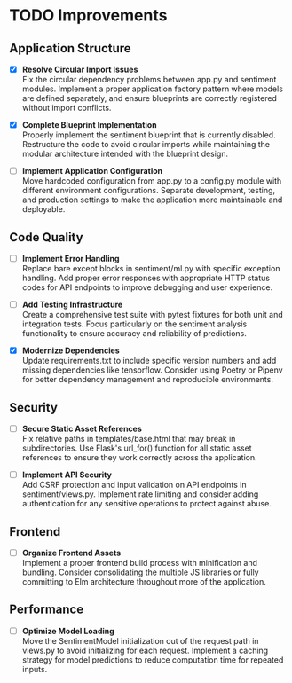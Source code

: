 # TODO Improvements

## Application Structure

- [x] **Resolve Circular Import Issues**  
  Fix the circular dependency problems between app.py and sentiment modules. Implement a proper application factory pattern where models are defined separately, and ensure blueprints are correctly registered without import conflicts.

- [x] **Complete Blueprint Implementation**  
  Properly implement the sentiment blueprint that is currently disabled. Restructure the code to avoid circular imports while maintaining the modular architecture intended with the blueprint design.

- [ ] **Implement Application Configuration**  
  Move hardcoded configuration from app.py to a config.py module with different environment configurations. Separate development, testing, and production settings to make the application more maintainable and deployable.

## Code Quality

- [ ] **Implement Error Handling**  
  Replace bare except blocks in sentiment/ml.py with specific exception handling. Add proper error responses with appropriate HTTP status codes for API endpoints to improve debugging and user experience.

- [ ] **Add Testing Infrastructure**  
  Create a comprehensive test suite with pytest fixtures for both unit and integration tests. Focus particularly on the sentiment analysis functionality to ensure accuracy and reliability of predictions.

- [x] **Modernize Dependencies**  
  Update requirements.txt to include specific version numbers and add missing dependencies like tensorflow. Consider using Poetry or Pipenv for better dependency management and reproducible environments.

## Security

- [ ] **Secure Static Asset References**  
  Fix relative paths in templates/base.html that may break in subdirectories. Use Flask's url_for() function for all static asset references to ensure they work correctly across the application.

- [ ] **Implement API Security**  
  Add CSRF protection and input validation on API endpoints in sentiment/views.py. Implement rate limiting and consider adding authentication for any sensitive operations to protect against abuse.

## Frontend

- [ ] **Organize Frontend Assets**  
  Implement a proper frontend build process with minification and bundling. Consider consolidating the multiple JS libraries or fully committing to Elm architecture throughout more of the application.

## Performance

- [ ] **Optimize Model Loading**  
  Move the SentimentModel initialization out of the request path in views.py to avoid initializing for each request. Implement a caching strategy for model predictions to reduce computation time for repeated inputs.